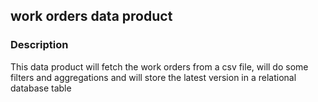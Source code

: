 ## work orders data product

### Description

This data product will fetch the work orders from a csv file, will do some filters and aggregations and will store the latest version in a relational database table
